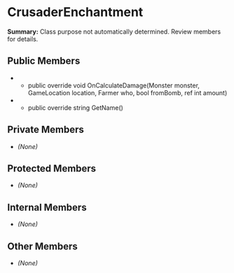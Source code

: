 # CrusaderEnchantment

**Summary:** Class purpose not automatically determined. Review members for details.

## Public Members
- - public override void OnCalculateDamage(Monster monster, GameLocation location, Farmer who, bool fromBomb, ref int amount)
- - public override string GetName()

## Private Members
- *(None)*

## Protected Members
- *(None)*

## Internal Members
- *(None)*

## Other Members
- *(None)*
